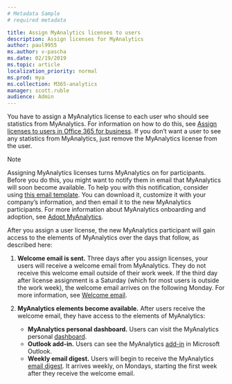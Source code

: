 ```yaml
---
# Metadata Sample
# required metadata

title: Assign MyAnalytics licenses to users
description: Assign licenses for MyAnalytics
author: paul9955
ms.author: v-pascha
ms.date: 02/19/2019
ms.topic: article
localization_priority: normal 
ms.prod: mya
ms.collection: M365-analytics
manager: scott.ruble
audience: Admin
---
```


You have to assign a MyAnalytics license to each user who should see statistics from MyAnalytics. For information on how to do this, see [Assign licenses to users in Office 365 for business](https://support.office.com/en-us/article/assign-licenses-to-users-in-office-365-for-business-997596b5-4173-4627-b915-36abac6786dc). If you don’t want a user to see any statistics from MyAnalytics, just remove the MyAnalytics license from the user. 

> [!Note] 
> Assigning MyAnalytics licenses turns MyAnalytics on for participants. Before you do this, you might want to notify them in email that MyAnalytics will soon become available. To help you with this notification, consider using [this email template](MyAnalytics-announcement-template.docx). You can download it, customize it with your company’s information, and then email it to the new MyAnalytics participants. For more information about MyAnalytics onboarding and adoption, see [Adopt MyAnalytics](../Use/MyA-Adoption/adopt-myanalytics.md).  

After you assign a user license, the new MyAnalytics participant will gain access to the elements of MyAnalytics over the days that follow, as described here:  

1. **Welcome email is sent.** Three days after you assign licenses, your users will receive a welcome email from MyAnalytics. They do not receive this welcome email outside of their work week. If the third day after license assignment is a Saturday (which for most users is outside the work week), the welcome email arrives on the following Monday. For more information, see [Welcome email](../Setup/MyA-Welcome-email.md).
&nbsp;

2. **MyAnalytics elements become available.** After users receive the welcome email, they have access to the elements of MyAnalytics:
   * **MyAnalytics personal dashboard.** Users can visit the MyAnalytics personal [dashboard](../Use/dashboard-2.md).
   * **Outlook add-in.** Users can see the MyAnalytics [add-in](../Use/add-in.md) in Microsoft Outlook.
   * **Weekly email digest.** Users will begin to receive the MyAnalytics [email digest](../Use/email-digest.md). It arrives weekly, on Mondays, starting the first week after they receive the welcome email.
